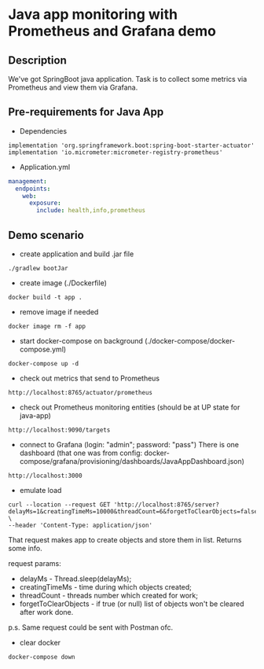 # Java app monitoring with Prometheus and Grafana demo

## Description
We've got SpringBoot java application. 
Task is to collect some metrics via Prometheus and view them via Grafana. 

## Pre-requirements for Java App

* Dependencies
```
implementation 'org.springframework.boot:spring-boot-starter-actuator'
implementation 'io.micrometer:micrometer-registry-prometheus'
```

* Application.yml
```yaml
management:
  endpoints:
    web:
      exposure:
        include: health,info,prometheus
```

## Demo scenario

* create application and build .jar file
```
./gradlew bootJar
```

* create image (./Dockerfile)
```
docker build -t app .
```

* remove image if needed
```
docker image rm -f app
```

* start docker-compose on background (./docker-compose/docker-compose.yml)
```
docker-compose up -d
```

* check out metrics that send to Prometheus
```
http://localhost:8765/actuator/prometheus
```

* check out Prometheus monitoring entities (should be at UP state for java-app)
```
http://localhost:9090/targets
```

* connect to Grafana (login: "admin"; password: "pass")
There is one dashboard (that one was from config: docker-compose/grafana/provisioning/dashboards/JavaAppDashboard.json)
```
http://localhost:3000
```

* emulate load
```
curl --location --request GET 'http://localhost:8765/server?delayMs=1&creatingTimeMs=10000&threadCount=6&forgetToClearObjects=false' \
--header 'Content-Type: application/json'
```

That request makes app to create objects and store them in list. Returns some info.

request params:
 * delayMs - Thread.sleep(delayMs);
 * creatingTimeMs - time during which objects created;
 * threadCount - threads number which created for work;
 * forgetToClearObjects - if true (or null) list of objects won't be cleared after work done.

p.s. Same request could be sent with Postman ofc.

* clear docker
```
docker-compose down
```
